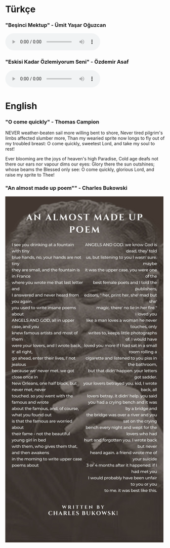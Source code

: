 # Türkçe  

    
### "Beşinci Mektup" - Ümit Yaşar Oğuzcan

  <audio controls>
  <source src="audio/Besinci_mektup.mp3" type="audio/mp3">
  Your browser does not support the audio element.
  </audio>

### "Eskisi Kadar Özlemiyorum Seni" - Özdemir Asaf

  <audio controls>
  <source src="audio/Eskisi Kadar Özlemiyorum Seni-Özdemir Asaf - Edited.mp3" type="audio/mp3">
  Your browser does not support the audio element.
  </audio>




# English

### "O come quickly" - Thomas Campion

NEVER weather-beaten sail more willing bent to shore,
Never tired pilgrim's limbs affected slumber more,
Than my wearied sprite now longs to fly out of my troubled breast:
O come quickly, sweetest Lord, and take my soul to rest!

Ever blooming are the joys of heaven's high Paradise,
Cold age deafs not there our ears nor vapour dims our eyes:
Glory there the sun outshines; whose beams the Blessed only see:
O come quickly, glorious Lord, and raise my sprite to Thee!

### "An almost made up poem"" - Charles Bukowski
<img src="images/44231_poem_47.jpg" alt="Description" width="500">
 
<!-- how to upload a picture without formatting its dimensions ![Poem Image](images/44231_poem_47.jpg) -->


